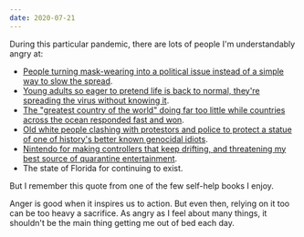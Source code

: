 ```yaml
---
date: 2020-07-21
---
```


During this particular pandemic, there are lots of people I'm understandably angry at:

* [People turning mask-wearing into a political issue instead of a simple way to slow the spread](https://www.nbcnews.com/health/health-news/wearing-mask-has-become-politicized-science-says-it-shouldn-t-n1232604).
* [Young adults so eager to pretend life is back to normal, they're spreading the virus without knowing it](https://www.webmd.com/lung/news/20200624/covid-surges-among-young-adults).
* [The "greatest country of the world" doing far too little while countries across the ocean responded fast and won](https://www.bbc.com/news/world-asia-52961539).
* [Old white people clashing with protestors and police to protect a statue of one of history's better known genocidal idiots](https://www.courant.com/breaking-news/hc-br-new-haven-christopher-columbus-statue-removal-20200624-sdl6dbsbgjc2pa4uz2vewt3fbe-story.html).
* [Nintendo for making controllers that keep drifting, and threatening my best source of quarantine entertainment](https://www.nintendolife.com/news/2020/06/guide_how_to_fix_a_drifting_nintendo_switch_joy-con_analog_stick).
* The state of Florida for continuing to exist.

But I remember this quote from one of the few self-help books I enjoy.

Anger is good when it inspires us to action. But even then, relying on it too can be too heavy a sacrifice. As angry as I feel about many things, it shouldn't be the main thing getting me out of bed each day.
